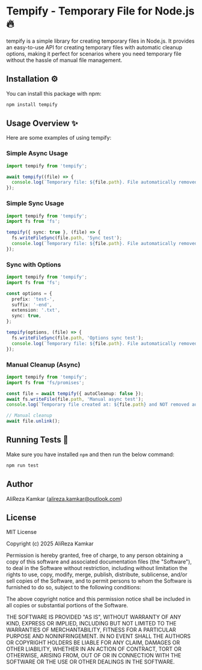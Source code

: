 # Tempify - Temporary File for Node.js 🔥

tempify is a simple library for creating temporary files in Node.js. It provides an easy-to-use API for creating temporary files with automatic cleanup options, making it perfect for scenarios where you need temporary file without the hassle of manual file management.

## Installation ⚙️
You can install this package with npm:
```bash
npm install tempify
```

## Usage Overview ✨
Here are some examples of using tempify:

### Simple Async Usage
```typescript
import tempify from 'tempify';

await tempify((file) => {
  console.log(`Temporary file: ${file.path}. File automatically removed after this callback`);
});
```

### Simple Sync Usage
```typescript
import tempify from 'tempify';
import fs from 'fs';

tempify({ sync: true }, (file) => {
  fs.writeFileSync(file.path, 'Sync test');
  console.log(`Temporary file: ${file.path}. File automatically removed after this callback`);
});
```
### Sync with Options
```typescript
import tempify from 'tempify';
import fs from 'fs';

const options = {
  prefix: 'test-',
  suffix: '-end',
  extension: '.txt',
  sync: true,
};

tempify(options, (file) => {
  fs.writeFileSync(file.path, 'Options sync test');
  console.log(`Temporary file: ${file.path}. File automatically removed after this callback`);
});
```

### Manual Cleanup (Async)
```typescript
import tempify from 'tempify';
import fs from 'fs/promises';

const file = await tempify({ autoCleanup: false });
await fs.writeFile(file.path, 'Manual async test');
console.log(`Temporary file created at: ${file.path} and NOT removed automatically.`);

// Manual cleanup
await file.unlink();
```

## Running Tests 🐞
Make sure you have installed <code>npm</code> and then run the below command:
```bash
npm run test
```

## Author
AliReza Kamkar (alireza.kamkar@outlook.com)

## License

MIT License

Copyright (c) 2025 AliReza Kamkar

Permission is hereby granted, free of charge, to any person obtaining a copy
of this software and associated documentation files (the "Software"), to deal
in the Software without restriction, including without limitation the rights
to use, copy, modify, merge, publish, distribute, sublicense, and/or sell
copies of the Software, and to permit persons to whom the Software is
furnished to do so, subject to the following conditions:

The above copyright notice and this permission notice shall be included in all
copies or substantial portions of the Software.

THE SOFTWARE IS PROVIDED "AS IS", WITHOUT WARRANTY OF ANY KIND, EXPRESS OR
IMPLIED, INCLUDING BUT NOT LIMITED TO THE WARRANTIES OF MERCHANTABILITY,
FITNESS FOR A PARTICULAR PURPOSE AND NONINFRINGEMENT. IN NO EVENT SHALL THE
AUTHORS OR COPYRIGHT HOLDERS BE LIABLE FOR ANY CLAIM, DAMAGES OR OTHER
LIABILITY, WHETHER IN AN ACTION OF CONTRACT, TORT OR OTHERWISE, ARISING FROM,
OUT OF OR IN CONNECTION WITH THE SOFTWARE OR THE USE OR OTHER DEALINGS IN THE
SOFTWARE.
